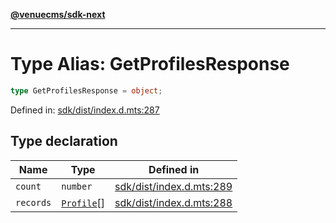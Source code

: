 [**@venuecms/sdk-next**](../Index.md)

***

# Type Alias: GetProfilesResponse

```ts
type GetProfilesResponse = object;
```

Defined in: [sdk/dist/index.d.mts:287](https://github.com/venuecms/sdk/blob/fbf02bcc9fd4a34da75d81536c54bdc995edf6c4/packages/sdk/dist/index.d.mts#L287)

## Type declaration

| Name | Type | Defined in |
| ------ | ------ | ------ |
| <a id="count"></a> `count` | `number` | [sdk/dist/index.d.mts:289](https://github.com/venuecms/sdk/blob/fbf02bcc9fd4a34da75d81536c54bdc995edf6c4/packages/sdk/dist/index.d.mts#L289) |
| <a id="records"></a> `records` | [`Profile`](Profile.md)[] | [sdk/dist/index.d.mts:288](https://github.com/venuecms/sdk/blob/fbf02bcc9fd4a34da75d81536c54bdc995edf6c4/packages/sdk/dist/index.d.mts#L288) |
